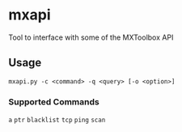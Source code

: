 # mxapi
Tool to interface with some of the MXToolbox API

## Usage
`mxapi.py -c <command> -q <query> [-o <option>]`

### Supported Commands
`a`
`ptr`
`blacklist`
`tcp`
`ping`
`scan`
